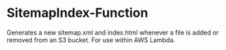 # SitemapIndex-Function
Generates a new sitemap.xml and index.html whenever a file is added or removed from an S3 bucket. For use within AWS Lambda.
